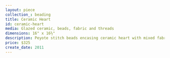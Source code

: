 ```yaml
---
layout: piece
collection_: beading
title: Ceramic Heart
id: ceramic-heart
media: Glazed ceramic, beads, fabric and threads
dimensions: 16" x 16½"
description: Peyote stitch beads encasing ceramic heart with mixed fabrics quilted with mat in a glassed maple frame 2" in depth.
price: $325
create_date: 2011
---
```

